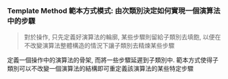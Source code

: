 ### Template Method 範本方式模式: 由次類別決定如何實現一個演算法中的步驟
> 對於操作, 只先定義好演算法的輪廓, 某些步驟則留給子類別去填飽, 以便在不改變演算法整體構造的情況下讓子類別去精煉某些步驟
    
定義一個操作中的演算法的骨架, 而將一些步驟延遲到子類別中.
範本方式使得子類別可以不改變一個演算法的結構即可重定義該演算法的某些特定步驟